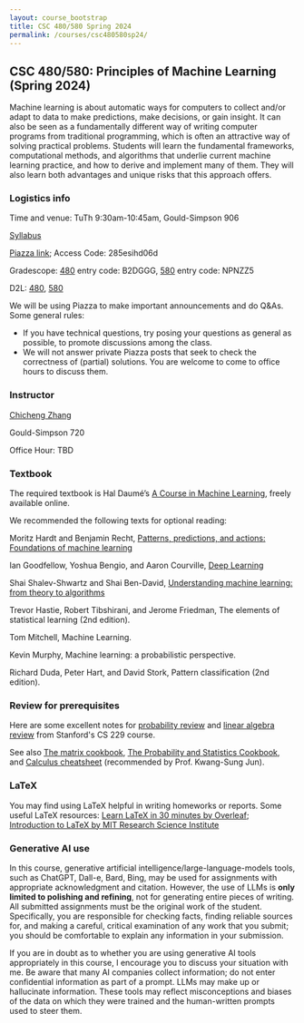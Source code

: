 ```yaml
---
layout: course_bootstrap
title: CSC 480/580 Spring 2024
permalink: /courses/csc480580sp24/
---
```


## CSC 480/580: Principles of Machine Learning (Spring 2024)

Machine learning is about automatic ways for computers to collect and/or adapt 
to data to make predictions, make decisions, or gain insight. 
It can also be seen as a fundamentally different way of writing computer programs 
from traditional programming, which is often an attractive way of solving practical problems. 
Students will learn the fundamental frameworks, computational methods, 
and algorithms that underlie current machine learning practice, and how to derive 
and implement many of them. 
They will also learn both advantages and unique risks that this approach offers. 

### Logistics info

Time and venue: TuTh 9:30am-10:45am, Gould-Simpson 906

[Syllabus](syllabus.pdf)

[Piazza link](https://piazza.com/arizona/spring2024/csc480580); Access Code: 285esihd06d 

Gradescope: [480](https://www.gradescope.com/courses/699668) entry code: B2DGGG, [580](https://www.gradescope.com/courses/699666) entry code: NPNZZ5

D2L: [480](https://d2l.arizona.edu/d2l/home/1411143), [580](https://d2l.arizona.edu/d2l/home/1411146)

We will be using Piazza to make important announcements and do Q&As. Some general rules:

* If you have technical questions, try posing your questions as general as possible, to promote discussions among the class.
* We will not answer private Piazza posts that seek to check the correctness of (partial) solutions. 
You are welcome to come to office hours to discuss them. 


### Instructor

[Chicheng Zhang](https://zcc1307.github.io/)

Gould-Simpson 720

Office Hour: TBD

### Textbook

The required textbook is Hal Daumé’s [A Course in Machine Learning](http://ciml.info/), freely available online.

We recommended the following texts for optional reading:

Moritz Hardt and Benjamin Recht, [Patterns, predictions, and actions: Foundations of machine learning](https://mlstory.org/)

Ian Goodfellow, Yoshua Bengio, and Aaron Courville, [Deep Learning](https://www.deeplearningbook.org/)

Shai Shalev-Shwartz and Shai Ben-David, [Understanding machine learning: from theory to algorithms](https://www.cs.huji.ac.il/~shais/UnderstandingMachineLearning/) 

Trevor Hastie, Robert Tibshirani, and Jerome Friedman, The elements of statistical learning (2nd edition).

Tom Mitchell, Machine Learning.

Kevin Murphy, Machine learning: a probabilistic perspective.

Richard Duda, Peter Hart, and David Stork, Pattern classification (2nd edition).


### Review for prerequisites

Here are some excellent notes for [probability review](http://cs229.stanford.edu/section/cs229-prob.pdf) and [linear algebra review](http://cs229.stanford.edu/section/cs229-linalg.pdf) from Stanford's CS 229 course.

See also [The matrix cookbook](https://www.math.uwaterloo.ca/~hwolkowi/matrixcookbook.pdf), [The Probability and Statistics Cookbook](http://statistics.zone/), and [Calculus cheatsheet](https://tutorial.math.lamar.edu/pdf/calculus_cheat_sheet_all.pdf) (recommended by Prof. Kwang-Sung Jun).


### LaTeX

You may find using LaTeX helpful in writing homeworks or reports. 
Some useful LaTeX resources: 
[Learn LaTeX in 30 minutes by Overleaf](https://www.overleaf.com/learn/latex/Learn_LaTeX_in_30_minutes#Adding_math_to_LaTeX); 
[Introduction to LaTeX by MIT Research Science Institute](http://web.mit.edu/rsi/www/pdfs/new-latex.pdf)


### Generative AI use

In this course, generative artificial intelligence/large-language-models tools, such as ChatGPT, Dall-e,
Bard, Bing, may be used for assignments with appropriate acknowledgment and
citation. However, the use of LLMs is **only limited to polishing and refining**, 
not for generating entire pieces of writing.
All submitted assignments must be the original work of the student. Specifically, 
you are responsible for checking facts, finding reliable sources for, and making a careful, critical
examination of any work that you submit; you should be comfortable to explain any information 
in your submission.

If you are in doubt as to whether you are using
generative AI tools appropriately in this course, I encourage you to discuss your situation with me.
Be aware that many AI companies collect information; do not enter confidential information as part
of a prompt. LLMs may make up or hallucinate information. These tools may reflect misconceptions
and biases of the data on which they were trained and the human-written prompts used to steer
them. 